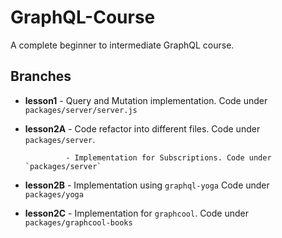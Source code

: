 # GraphQL-Course
A complete beginner to intermediate GraphQL course.

## Branches

- **lesson1** - Query and Mutation implementation. Code under `packages/server/server.js`
- **lesson2A** - Code refactor into different files. Code under `packages/server`.

               - Implementation for Subscriptions. Code under `packages/server`
               
- **lesson2B** - Implementation using `graphql-yoga` Code under `packages/yoga`
- **lesson2C** - Implementation for `graphcool`. Code under `packages/graphcool-books`
